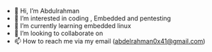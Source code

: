 - 👋 Hi, I’m Abdulrahman
- 👀 I’m interested in coding , Embedded and pentesting
- 🌱 I’m currently learning embedded linux
- 💞️ I’m looking to collaborate on 
- 📫 How to reach me via my email (abdelrahman0x41@gmail.com)

<!---
abdo0x41/abdo0x41 is a ✨ special ✨ repository because its `README.md` (this file) appears on your GitHub profile.
You can click the Preview link to take a look at your changes.
--->
